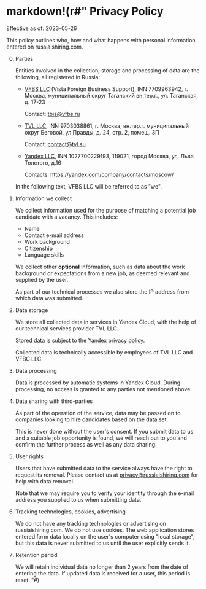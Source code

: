 markdown!(r#"
Privacy Policy
==============

Effective as of: 2023-05-26

This policy outlines who, how and what happens with personal
information entered on russiaishiring.com.

0. Parties

    Entities involved in the collection, storage and processing of
    data are the following, all registered in Russia:

   - [VFBS LLC](https://vista-immigration.ru/) (Vista Foreign Business
     Support), INN 7709963942, г. Москва, муниципальный округ
     Таганский вн.тер.г., ул. Таганская, д. 17-23

     Contact: tbis@vfbs.ru

   - [TVL LLC](https://tvl.su/), INN 9703038861, г. Москва, вн.тер.г.
     муниципальный округ Беговой, ул Правды, д. 24, стр. 2, помещ. 3П

     Contact: contact@tvl.su

   - [Yandex LLC](https://yandex.com/company/), INN 1027700229193,
     119021, город Москва, ул. Льва Толстого, д.16

     Contacts: https://yandex.com/company/contacts/moscow/

   In the following text, VFBS LLC will be referred to as "we".

1. Information we collect

   We collect information used for the purpose of matching a potential
   job candidate with a vacancy. This includes:

   - Name
   - Contact e-mail address
   - Work background
   - Citizenship
   - Language skills

   We collect other **optional** information, such as data about the
   work background or expectations from a new job, as deemed relevant
   and supplied by the user.

   As part of our technical processes we also store the IP address
   from which data was submitted.

2. Data storage

   We store all collected data in services in Yandex Cloud, with the
   help of our technical services provider TVL LLC.

   Stored data is subject to the [Yandex privacy
   policy](https://yandex.ru/legal/confidential/).

   Collected data is technically accessible by employees of TVL LLC
   and VFBC LLC.

3. Data processing

   Data is processed by automatic systems in Yandex Cloud. During
   processing, no access is granted to any parties not mentioned
   above.

4. Data sharing with third-parties

   As part of the operation of the service, data may be passed on to
   companies looking to hire candidates based on the data set.

   This is never done without the user's consent. If you submit data
   to us and a suitable job opportunity is found, we will reach out to
   you and confirm the further process as well as any data sharing.

5. User rights

   Users that have submitted data to the service always have the right
   to request its removal. Please contact us at
   privacy@russiaishiring.com for help with data removal.

   Note that we may require you to verify your identity through the
   e-mail address you supplied to us when submitting data.

6. Tracking technologies, cookies, advertising

   We do not have any tracking technologies or advertising on
   russiaishiring.com. We do not use cookies. The web application
   stores entered form data locally on the user's computer using
   "local storage", but this data is never submitted to us until the
   user explicitly sends it.

7. Retention period

   We will retain individual data no longer than 2 years from the date
   of entering the data. If updated data is received for a user, this
   period is reset.
"#)
